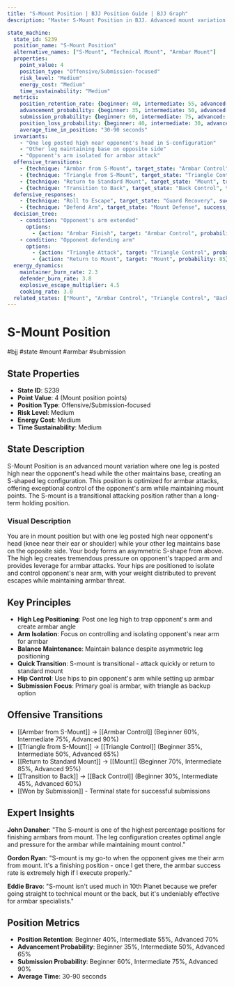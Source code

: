 ```yaml
---
title: "S-Mount Position | BJJ Position Guide | BJJ Graph"
description: "Master S-Mount Position in BJJ. Advanced mount variation optimized for armbar attacks. Success rates: Beginner 40%, Intermediate 55%, Advanced 70%."

state_machine:
  state_id: S239
  position_name: "S-Mount Position"
  alternative_names: ["S-Mount", "Technical Mount", "Armbar Mount"]
  properties:
    point_value: 4
    position_type: "Offensive/Submission-focused"
    risk_level: "Medium"
    energy_cost: "Medium"
    time_sustainability: "Medium"
  metrics:
    position_retention_rate: {beginner: 40, intermediate: 55, advanced: 70}
    advancement_probability: {beginner: 35, intermediate: 50, advanced: 65}
    submission_probability: {beginner: 60, intermediate: 75, advanced: 90}
    position_loss_probability: {beginner: 40, intermediate: 30, advanced: 20}
    average_time_in_position: "30-90 seconds"
  invariants:
    - "One leg posted high near opponent's head in S-configuration"
    - "Other leg maintaining base on opposite side"
    - "Opponent's arm isolated for armbar attack"
  offensive_transitions:
    - {technique: "Armbar from S-Mount", target_state: "Armbar Control", transition_id: "T390", success_rate: {beginner: 60, intermediate: 75, advanced: 90}}
    - {technique: "Triangle from S-Mount", target_state: "Triangle Control", transition_id: "T391", success_rate: {beginner: 35, intermediate: 50, advanced: 65}}
    - {technique: "Return to Standard Mount", target_state: "Mount", transition_id: "T392", success_rate: {beginner: 70, intermediate: 85, advanced: 95}}
    - {technique: "Transition to Back", target_state: "Back Control", transition_id: "T393", success_rate: {beginner: 30, intermediate: 45, advanced: 60}}
  defensive_responses:
    - {technique: "Roll to Escape", target_state: "Guard Recovery", success_rate: 30}
    - {technique: "Defend Arm", target_state: "Mount Defense", success_rate: 35}
  decision_tree:
    - condition: "Opponent's arm extended"
      options:
        - {action: "Armbar Finish", target: "Armbar Control", probability: 75}
    - condition: "Opponent defending arm"
      options:
        - {action: "Triangle Attack", target: "Triangle Control", probability: 50}
        - {action: "Return to Mount", target: "Mount", probability: 85}
  energy_dynamics:
    maintainer_burn_rate: 2.3
    defender_burn_rate: 3.8
    explosive_escape_multiplier: 4.5
    cooking_rate: 3.0
  related_states: ["Mount", "Armbar Control", "Triangle Control", "Back Control"]
---
```


# S-Mount Position
#bjj #state #mount #armbar #submission

## State Properties
- **State ID**: S239
- **Point Value**: 4 (Mount position points)
- **Position Type**: Offensive/Submission-focused
- **Risk Level**: Medium
- **Energy Cost**: Medium
- **Time Sustainability**: Medium

## State Description
S-Mount Position is an advanced mount variation where one leg is posted high near the opponent's head while the other maintains base, creating an S-shaped leg configuration. This position is optimized for armbar attacks, offering exceptional control of the opponent's arm while maintaining mount points. The S-mount is a transitional attacking position rather than a long-term holding position.

### Visual Description
You are in mount position but with one leg posted high near opponent's head (knee near their ear or shoulder) while your other leg maintains base on the opposite side. Your body forms an asymmetric S-shape from above. The high leg creates tremendous pressure on opponent's trapped arm and provides leverage for armbar attacks. Your hips are positioned to isolate and control opponent's near arm, with your weight distributed to prevent escapes while maintaining armbar threat.

## Key Principles
- **High Leg Positioning**: Post one leg high to trap opponent's arm and create armbar angle
- **Arm Isolation**: Focus on controlling and isolating opponent's near arm for armbar
- **Balance Maintenance**: Maintain balance despite asymmetric leg positioning
- **Quick Transition**: S-mount is transitional - attack quickly or return to standard mount
- **Hip Control**: Use hips to pin opponent's arm while setting up armbar
- **Submission Focus**: Primary goal is armbar, with triangle as backup option

## Offensive Transitions
- [[Armbar from S-Mount]] → [[Armbar Control]] (Beginner 60%, Intermediate 75%, Advanced 90%)
- [[Triangle from S-Mount]] → [[Triangle Control]] (Beginner 35%, Intermediate 50%, Advanced 65%)
- [[Return to Standard Mount]] → [[Mount]] (Beginner 70%, Intermediate 85%, Advanced 95%)
- [[Transition to Back]] → [[Back Control]] (Beginner 30%, Intermediate 45%, Advanced 60%)
- [[Won by Submission]] - Terminal state for successful submissions

## Expert Insights
**John Danaher**: "The S-mount is one of the highest percentage positions for finishing armbars from mount. The leg configuration creates optimal angle and pressure for the armbar while maintaining mount control."

**Gordon Ryan**: "S-mount is my go-to when the opponent gives me their arm from mount. It's a finishing position - once I get there, the armbar success rate is extremely high if I execute properly."

**Eddie Bravo**: "S-mount isn't used much in 10th Planet because we prefer going straight to technical mount or the back, but it's undeniably effective for armbar specialists."

## Position Metrics
- **Position Retention**: Beginner 40%, Intermediate 55%, Advanced 70%
- **Advancement Probability**: Beginner 35%, Intermediate 50%, Advanced 65%
- **Submission Probability**: Beginner 60%, Intermediate 75%, Advanced 90%
- **Average Time**: 30-90 seconds
